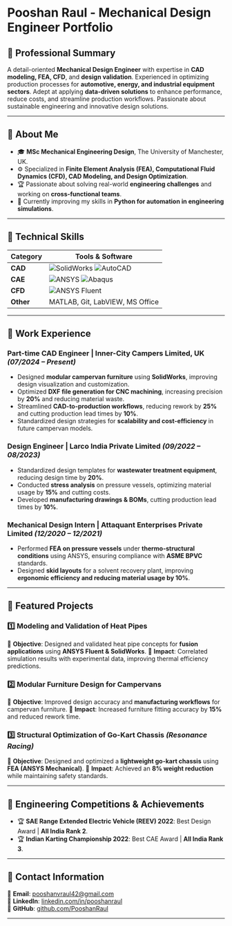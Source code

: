 # Pooshan Raul - Mechanical Design Engineer Portfolio

## 🔹 Professional Summary
A detail-oriented **Mechanical Design Engineer** with expertise in **CAD modeling, FEA, CFD**, and **design validation**. Experienced in optimizing production processes for **automotive, energy, and industrial equipment sectors**. Adept at applying **data-driven solutions** to enhance performance, reduce costs, and streamline production workflows. Passionate about sustainable engineering and innovative design solutions.

---

## 🔹 About Me
- 🎓 **MSc Mechanical Engineering Design**, The University of Manchester, UK.
- ⚙️ Specialized in **Finite Element Analysis (FEA), Computational Fluid Dynamics (CFD), CAD Modeling, and Design Optimization**.
- 🏆 Passionate about solving real-world **engineering challenges** and working on **cross-functional teams**.
- 🌱 Currently improving my skills in **Python for automation in engineering simulations**.

---

## 🔹 Technical Skills

| Category       | Tools & Software |
|---------------|-----------------|
| **CAD**       | ![SolidWorks](https://img.shields.io/badge/-SolidWorks-red?style=flat) ![AutoCAD](https://img.shields.io/badge/-AutoCAD-blue?style=flat) |
| **CAE**       | ![ANSYS](https://img.shields.io/badge/-ANSYS-yellow?style=flat) ![Abaqus](https://img.shields.io/badge/-Abaqus-orange?style=flat) |
| **CFD**       | ![ANSYS Fluent](https://img.shields.io/badge/-ANSYS%20Fluent-green?style=flat) |
| **Other**     | MATLAB, Git, LabVIEW, MS Office |

---

## 🔹 Work Experience

### **Part-time CAD Engineer | Inner-City Campers Limited, UK** *(07/2024 – Present)*
- Designed **modular campervan furniture** using **SolidWorks**, improving design visualization and customization.
- Optimized **DXF file generation for CNC machining**, increasing precision by **20%** and reducing material waste.
- Streamlined **CAD-to-production workflows**, reducing rework by **25%** and cutting production lead times by **10%**.
- Standardized design strategies for **scalability and cost-efficiency** in future campervan models.

### **Design Engineer | Larco India Private Limited** *(09/2022 – 08/2023)*
- Standardized design templates for **wastewater treatment equipment**, reducing design time by **20%**.
- Conducted **stress analysis** on pressure vessels, optimizing material usage by **15%** and cutting costs.
- Developed **manufacturing drawings & BOMs**, cutting production lead times by **10%**.

### **Mechanical Design Intern | Attaquant Enterprises Private Limited** *(12/2020 – 12/2021)*
- Performed **FEA on pressure vessels** under **thermo-structural conditions** using ANSYS, ensuring compliance with **ASME BPVC** standards.
- Designed **skid layouts** for a solvent recovery plant, improving **ergonomic efficiency and reducing material usage by 10%**.

---

## 🔹 Featured Projects

### **1️⃣ Modeling and Validation of Heat Pipes**
📌 **Objective**: Designed and validated heat pipe concepts for **fusion applications** using **ANSYS Fluent & SolidWorks**.
📌 **Impact**: Correlated simulation results with experimental data, improving thermal efficiency predictions.

### **2️⃣ Modular Furniture Design for Campervans**
📌 **Objective**: Improved design accuracy and **manufacturing workflows** for campervan furniture.
📌 **Impact**: Increased furniture fitting accuracy by **15%** and reduced rework time.

### **3️⃣ Structural Optimization of Go-Kart Chassis** *(Resonance Racing)*
📌 **Objective**: Designed and optimized a **lightweight go-kart chassis** using **FEA (ANSYS Mechanical)**.
📌 **Impact**: Achieved an **8% weight reduction** while maintaining safety standards.

---

## 🔹 Engineering Competitions & Achievements
- 🏆 **SAE Range Extended Electric Vehicle (REEV) 2022**: Best Design Award | **All India Rank 2**.
- 🏆 **Indian Karting Championship 2022**: Best CAE Award | **All India Rank 3**.

---

## 🔹 Contact Information
📧 **Email**: [pooshanvraul42@gmail.com](mailto:pooshanvraul42@gmail.com)  
💼 **LinkedIn**: [linkedin.com/in/pooshanraul](https://linkedin.com/in/pooshanraul)  
📂 **GitHub**: [github.com/PooshanRaul](https://github.com/PooshanRaul)  

---

